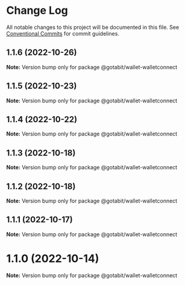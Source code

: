 # Change Log

All notable changes to this project will be documented in this file.
See [Conventional Commits](https://conventionalcommits.org) for commit guidelines.

## 1.1.6 (2022-10-26)

**Note:** Version bump only for package @gotabit/wallet-walletconnect





## 1.1.5 (2022-10-23)

**Note:** Version bump only for package @gotabit/wallet-walletconnect





## 1.1.4 (2022-10-22)

**Note:** Version bump only for package @gotabit/wallet-walletconnect





## 1.1.3 (2022-10-18)

**Note:** Version bump only for package @gotabit/wallet-walletconnect





## 1.1.2 (2022-10-18)

**Note:** Version bump only for package @gotabit/wallet-walletconnect





## 1.1.1 (2022-10-17)

**Note:** Version bump only for package @gotabit/wallet-walletconnect





# 1.1.0 (2022-10-14)

**Note:** Version bump only for package @gotabit/wallet-walletconnect
